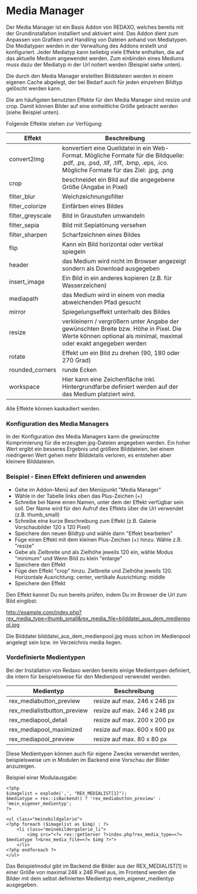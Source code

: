 # Media Manager

Der Media Manager ist ein Basis Addon von REDAXO, welches bereits mit der Grundinstallation installiert und aktiviert wird.
Das Addon dient zum Anpassen von Grafiken und Handling von Dateien anhand von Mediatypen. Die Mediatypen werden in der Verwaltung des Addons erstellt und konfiguriert. Jeder Mediatyp kann beliebig viele Effekte enthalten, die auf das aktuelle Medium angewendet werden. Zum einbinden eines Mediums muss dazu der Mediatyp in der Url notiert werden (Beispiel siehe unten).

Die durch den Media Manager erstellten Bilddateien werden in einem eigenen Cache abgelegt, der bei Bedarf auch für jeden einzelnen Bildtyp gelöscht werden kann.

Die am häufigsten benutzten Effekte für den Media Manager sind resize und crop. Damit können Bilder auf eine einheitliche Größe gebracht werden (siehe Beispiel unten).

Folgende Effekte stehen zur Verfügung:

Effekt| Beschreibung
------------- | -------------
convert2img  |  konvertiert eine Quelldatei in ein Web-Format. Mögliche Formate für die Bildquelle: .pdf, .ps, .psd, .tif,     .tiff, .bmp, .eps, .ico. Mögliche Formate für das Ziel: .jpg, .png
crop  | beschneidet ein Bild auf die angegebene Größe (Angabe in Pixel)
filter_blur | Weichzeichnungsfilter
filter_colorize | Einfärben eines Bildes
filter_greyscale | Bild in Graustufen umwandeln
filter_sepia | Bild mit Sepiatönung versehen
filter_sharpen | Scharfzeichnen eines Bildes
flip | Kann ein Bild horizontal oder vertikal spiegeln
header | das Medium wird nicht im Browser angezeigt sondern als Download ausgegeben
insert_image | Ein Bild in ein anderes kopieren (z.B. für Wasserzeichen)
mediapath | das Medium wird in einem von media abweichenden Pfad gesucht
mirror | Spiegelungseffekt unterhalb des Bildes
resize | verkleinern / vergrößern unter Angabe der gewünschten Breite bzw. Höhe in Pixel. Die Werte können optional als minimal, maximal oder exakt angegeben werden
rotate | Effekt um ein Bild zu drehen (90, 180 oder 270 Grad)
rounded_corners | runde Ecken
workspace | Hier kann eine Zeichenfläche inkl. Hintergrundfarbe definiert werden auf der das Medium platziert wird.

Alle Effekte können kaskadiert werden.

### Konfiguration des Media Managers

In der Konfiguration des Media Managers kann die gewünschte Komprimierung für die erzeugten jpg-Dateien angegeben werden. Ein hoher Wert ergibt ein besseres Ergebnis und größere Bilddateien, bei einem niedrigeren Wert gehen mehr Bilddetails verloren, es entstehen aber kleinere Bilddateien.

### Beispiel - Einen Effekt definieren und anwenden

- Gehe im Addon-Menü auf den Menüpunkt "Media Manager"
- Wähle in der Tabelle links oben das Plus-Zeichen (+)
- Schreibe bei Name einen Namen, unter dem der Effekt verfügbar sein soll. Der Name wird für den Aufruf des Effekts über die Url verwendet (z.B. thumb_small)
- Schreibe eine kurze Beschreibung zum Effekt (z.B. Galerie Vorschaubilder 120 x 120 Pixel)
- Speichere den neuen Bildtyp und wähle dann "Effekt bearbeiten"
- Füge einen Effekt mit dem kleinen Plus-Zeichen (+) hinzu. Wähle z.B. "resize"
- Gebe als Zielbreite und als Zielhöhe jeweils 120 ein, wähle Modus "minimum" und Wenn Bild zu klein "enlarge"
- Speichere den Effekt
- Füge den Effekt "crop" hinzu. Zielbreite und Zielhöhe jeweils 120. Horizontale Ausrichtung: center, vertikale Ausrichtung: middle
- Speichere den Effekt
    
Den Effekt kannst Du nun bereits prüfen, indem Du im Browser die Url zum Bild eingibst:

http://example.com/index.php?rex_media_type=thumb_small&rex_media_file=bilddatei_aus_dem_medienpool.jpg

Die Bilddatei bilddatei_aus_dem_medienpool.jpg muss schon im Medienpool angelegt sein bzw. im Verzeichnis media liegen.

### Vordefinierte Medientypen

Bei der Installation von Redaxo werden bereits einige Medientypen definiert, die intern für beispielsweise für den Medienpool verwendet werden.

Medientyp | Beschreibung
------------- | -------------
rex_mediabutton_preview | resize auf max. 246 x 246 px
rex_medialistbutton_preview | resize auf max. 246 x 246 px
rex_mediapool_detail | resize auf max. 200 x 200 px
rex_mediapool_maximized | resize auf max. 600 x 600 px
rex_mediapool_preview | resize auf max. 80 x 80 px

Diese Medientypen können auch für eigene Zwecke verwendet werden, beispielsweise um in Modulen im Backend eine Vorschau der Bilder anzuzeigen.

Beispiel einer Modulausgabe:

    <?php
    $imagelist = explode(',', "REX_MEDIALIST[1]");
    $mediatype = rex::isBackend() ? 'rex_mediabutton_preview' : 'mein_eigener_medientyp';
    ?>
    
    <ul class="meinebildgalerie">
    <?php foreach ($imagelist as $img) : ?>
        <li class="meinebildergalerie_li">
            <img src="<?= rex::getServer ?>index.php?rex_media_type=<?= $mediatype ?>&rex_media_file=<?= $img ?>">
        </li>    
    <?php endforeach ?>
    </ul>

Das Beispielmodul gibt im Backend die Bilder aus der REX_MEDIALIST[1] in einer Größe von maximal 246 x 246 Pixel aus, im Frontend werden die Bilder mit dem selbst definierten Medientyp mein_eigener_medientyp ausgegeben.
